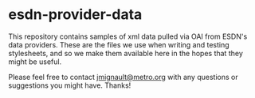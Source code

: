 # esdn-provider-data
This repository contains samples of xml data pulled via OAI from ESDN's data providers. These are the files we use when writing and testing stylesheets, and so we make them available here in the hopes that they might be useful.

Please feel free to contact jmignault@metro.org with any questions or suggestions you might have. Thanks!
